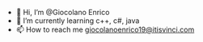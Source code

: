 - 👋 Hi, I’m @Giocolano Enrico
- 🌱 I’m currently learning c++, c#, java
- 📫 How to reach me giocolanoenrico19@itisvinci.com

<!---
GiocolanoEnrico/GiocolanoEnrico is a ✨ special ✨ repository because its `README.md` (this file) appears on your GitHub profile.
You can click the Preview link to take a look at your changes.
--->
